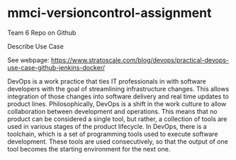 # mmci-versioncontrol-assignment
Team 6 Repo on Github

Describe Use Case

See webpage:  https://www.stratoscale.com/blog/devops/practical-devops-use-case-github-jenkins-docker/

DevOps is a work practice that ties IT professionals in with software developers with the goal of streamlining infrastructure changes. This allows integration of those changes into software delivery and real time updates to product lines.  Philosophically, DevOps is a shift in the work culture to allow collaboration between development and operations. This means that no product can be considered a single tool, but rather, a collection of tools are used in various stages of the product lifecycle. 
In DevOps, there is a toolchain, which is a set of programming tools used to execute software development.  These tools are used consecutively, so that the output of one tool becomes the starting environment for the next one.  

